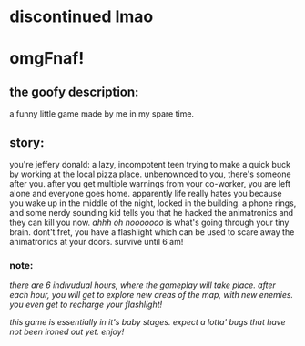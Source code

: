 # discontinued lmao

# omgFnaf!
## the goofy description:

a funny little game made by me in my spare time.

## story:

you're jeffery donald: a lazy, incompotent teen trying to make a quick buck by working at the local
pizza place. unbenownced to you, there's someone after you. 
after you get multiple warnings from your co-worker, you are left alone and everyone goes home.
apparently life really hates you because you wake up in the middle of the night, locked in the building.
a phone rings, and some nerdy sounding kid tells you that he hacked the animatronics and they can kill you now.
*ahhh oh nooooooo* is what's going through your tiny brain. dont't fret, you have a flashlight which can be
used to scare away the animatronics at your doors.
survive until 6 am!

### note:

*there are 6 indivudual hours, where the gameplay will take place.*
*after each hour, you will get to explore new areas of the map, with new enemies. you even get to recharge your flashlight!*

*this game is essentially in it's baby stages. expect a lotta' bugs that have not been ironed out yet. enjoy!*


